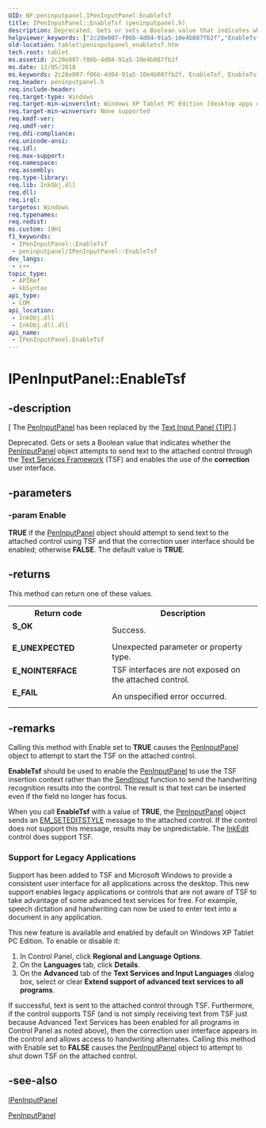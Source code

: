 ```yaml
---
UID: NF:peninputpanel.IPenInputPanel.EnableTsf
title: IPenInputPanel::EnableTsf (peninputpanel.h)
description: Deprecated. Gets or sets a Boolean value that indicates whether the PenInputPanel object attempts to send text to the attached control through the Text Services Framework (TSF) and enables the use of the correction user interface.
helpviewer_keywords: ["2c28e007-f06b-4d04-91a5-10e4b087fb2f","EnableTsf","EnableTsf method [Tablet PC]","EnableTsf method [Tablet PC]","IPenInputPanel interface","IPenInputPanel interface [Tablet PC]","EnableTsf method","IPenInputPanel.EnableTsf","IPenInputPanel::EnableTsf","peninputpanel/IPenInputPanel::EnableTsf","tablet.peninputpanel_enabletsf"]
old-location: tablet\peninputpanel_enabletsf.htm
tech.root: tablet
ms.assetid: 2c28e007-f06b-4d04-91a5-10e4b087fb2f
ms.date: 12/05/2018
ms.keywords: 2c28e007-f06b-4d04-91a5-10e4b087fb2f, EnableTsf, EnableTsf method [Tablet PC], EnableTsf method [Tablet PC],IPenInputPanel interface, IPenInputPanel interface [Tablet PC],EnableTsf method, IPenInputPanel.EnableTsf, IPenInputPanel::EnableTsf, peninputpanel/IPenInputPanel::EnableTsf, tablet.peninputpanel_enabletsf
req.header: peninputpanel.h
req.include-header: 
req.target-type: Windows
req.target-min-winverclnt: Windows XP Tablet PC Edition [desktop apps only]
req.target-min-winversvr: None supported
req.kmdf-ver: 
req.umdf-ver: 
req.ddi-compliance: 
req.unicode-ansi: 
req.idl: 
req.max-support: 
req.namespace: 
req.assembly: 
req.type-library: 
req.lib: InkObj.dll
req.dll: 
req.irql: 
targetos: Windows
req.typenames: 
req.redist: 
ms.custom: 19H1
f1_keywords:
 - IPenInputPanel::EnableTsf
 - peninputpanel/IPenInputPanel::EnableTsf
dev_langs:
 - c++
topic_type:
 - APIRef
 - kbSyntax
api_type:
 - COM
api_location:
 - InkObj.dll
 - InkObj.dll.dll
api_name:
 - IPenInputPanel.EnableTsf
---
```


# IPenInputPanel::EnableTsf


## -description

<p class="CCE_Message">[  The <a href="https://docs.microsoft.com/windows/desktop/tablet/peninputpanel-class">PenInputPanel</a> has been replaced by the <a href="https://docs.microsoft.com/windows/desktop/tablet/text-input-panel-reference">Text Input Panel (TIP)</a>.]

Deprecated. Gets or sets a Boolean value that indicates whether the <a href="https://docs.microsoft.com/windows/desktop/tablet/peninputpanel-class">PenInputPanel</a> object attempts to send text to the attached control through the <a href="https://docs.microsoft.com/windows/desktop/TSF/text-services-framework">Text Services Framework</a> (TSF) and enables the use of the <b>correction</b> user interface.

## -parameters

### -param Enable

<b>TRUE</b> if the <a href="https://docs.microsoft.com/windows/desktop/tablet/peninputpanel-class">PenInputPanel</a> object should attempt to send text to the attached control using TSF and that the correction user interface should be enabled; otherwise <b>FALSE</b>. The default value is <b>TRUE</b>.

## -returns

This method can return one of these values.

<table>
<tr>
<th>Return code</th>
<th>Description</th>
</tr>
<tr>
<td width="40%">
<dl>
<dt><b>S_OK</b></dt>
</dl>
</td>
<td width="60%">
Success.

</td>
</tr>
<tr>
<td width="40%">
<dl>
<dt><b>E_UNEXPECTED</b></dt>
</dl>
</td>
<td width="60%">
Unexpected parameter or property type.

</td>
</tr>
<tr>
<td width="40%">
<dl>
<dt><b>E_NOINTERFACE</b></dt>
</dl>
</td>
<td width="60%">
TSF interfaces are not exposed on the attached control.

</td>
</tr>
<tr>
<td width="40%">
<dl>
<dt><b>E_FAIL</b></dt>
</dl>
</td>
<td width="60%">
An unspecified error occurred.

</td>
</tr>
</table>

## -remarks

Calling this method with Enable set to <b>TRUE</b> causes the <a href="https://docs.microsoft.com/windows/desktop/tablet/peninputpanel-class">PenInputPanel</a> object to attempt to start the TSF on the attached control.

<b>EnableTsf</b> should be used to enable the <a href="https://docs.microsoft.com/windows/desktop/tablet/peninputpanel-class">PenInputPanel</a> to use the TSF insertion context rather than the <a href="https://docs.microsoft.com/windows/desktop/api/winuser/nf-winuser-sendinput">SendInput</a> function to send the handwriting recognition results into the control. The result is that text can be inserted even if the field no longer has focus.

When you call <b>EnableTsf</b> with a value of <b>TRUE</b>, the <a href="https://docs.microsoft.com/windows/desktop/tablet/peninputpanel-class">PenInputPanel</a> object sends an <a href="https://docs.microsoft.com/windows/desktop/Controls/em-seteditstyle">EM_SETEDITSTYLE</a> message to the attached control. If the control does not support this message, results may be unpredictable. The <a href="https://docs.microsoft.com/windows/desktop/tablet/inkedit-control">InkEdit</a> control does support TSF.

<h3><a id="Support_for_Legacy_Applications"></a><a id="support_for_legacy_applications"></a><a id="SUPPORT_FOR_LEGACY_APPLICATIONS"></a>Support for Legacy Applications</h3>
Support has been added to TSF and Microsoft Windows to provide a consistent user interface for all applications across the desktop. This new support enables legacy applications or controls that are not aware of TSF to take advantage of some advanced text services for free. For example, speech dictation and handwriting can now be used to enter text into a document in any application.

This new feature is available and enabled by default on Windows XP Tablet PC Edition. To enable or disable it:

<ol>
<li>
In Control Panel, click <b>Regional and Language Options</b>.

</li>
<li>
On the <b>Languages</b> tab, click <b>Details</b>.

</li>
<li>
On the <b>Advanced</b> tab of the <b>Text Services and Input Languages</b> dialog box, select or clear <b>Extend support of advanced text services to all programs</b>.

</li>
</ol>
If successful, text is sent to the attached control through TSF. Furthermore, if the control supports TSF (and is not simply receiving text from TSF just because Advanced Text Services has been enabled for all programs in Control Panel as noted above), then the correction user interface appears in the control and allows access to handwriting alternates. Calling this method with Enable set to <b>FALSE</b> causes the <a href="https://docs.microsoft.com/windows/desktop/tablet/peninputpanel-class">PenInputPanel</a> object to attempt to shut down TSF on the attached control.

## -see-also

<a href="https://msdn.microsoft.com/en-us/library/Mt846809(v=VS.85).aspx">IPenInputPanel</a>



<a href="https://docs.microsoft.com/windows/desktop/tablet/peninputpanel-class">PenInputPanel</a>

